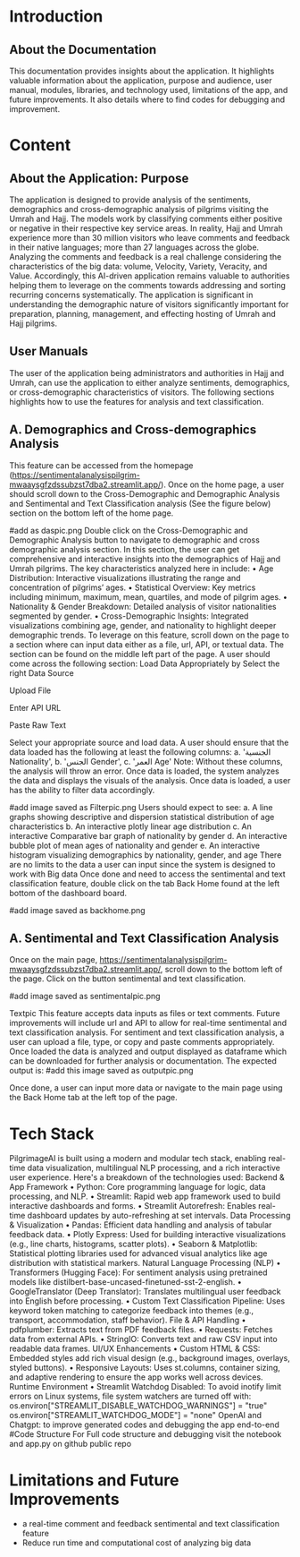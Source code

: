 # Introduction 
## About the Documentation 
This documentation provides insights about the application. It highlights valuable information about the application, purpose and audience, user manual, modules, libraries, and technology used, limitations of the app, and future improvements. It also details where to find codes for debugging and improvement. 

# Content 
## About the Application: Purpose 
The application is designed to provide analysis of the sentiments, demographics and cross-demographic analysis of pilgrims visiting the Umrah and Hajj. The models work by classifying comments either positive or negative in their respective key service areas. In reality, Hajj and Umrah experience more than 30 million visitors who leave comments and feedback in their native languages; more than 27 languages across the globe. Analyzing the comments and feedback is a real challenge considering the characteristics of the big data: volume, Velocity, Variety, Veracity, and Value.  Accordingly, this AI-driven application remains valuable to authorities helping them to leverage on the comments towards addressing and sorting recurring concerns systematically. The application is significant in understanding the demographic nature of visitors significantly important for preparation, planning, management, and effecting hosting of Umrah and Hajj pilgrims. 
## User Manuals 
The user of the application being administrators and authorities in Hajj and Umrah, can use the application to either analyze sentiments, demographics, or cross-demographic characteristics of visitors. The following sections highlights how to use the features for analysis and text classification. 
## A. Demographics and Cross-demographics Analysis 
This feature can be accessed from the homepage (https://sentimentalanalysispilgrim-mwaaysgfzdssubzst7dba2.streamlit.app/). Once on the home page, a user should scroll down to the Cross-Demographic and Demographic Analysis and Sentimental and Text Classification analysis (See the figure below) section on the bottom left of the home page.





#add as daspic.png 
Double click on the Cross-Demographic and Demographic Analysis button to navigate to demographic and cross demographic analysis section. 
In this section, the user can get comprehensive and interactive insights into the demographics of Hajj and Umrah pilgrims. The key characteristics analyzed here in include:
•	Age Distribution: Interactive visualizations illustrating the range and concentration of pilgrims’ ages.
•	Statistical Overview: Key metrics including minimum, maximum, mean, quartiles, and mode of pilgrim ages.
•	Nationality & Gender Breakdown: Detailed analysis of visitor nationalities segmented by gender.
•	Cross-Demographic Insights: Integrated visualizations combining age, gender, and nationality to highlight deeper demographic trends.
To leverage on this feature, scroll down on the page to a section where can input data either as a file, url, API, or textual data. The section can be found on the middle left part of the page. A user should come across the following section:
Load Data Appropriately by Select the right Data Source
 
Upload File
 
Enter API URL
 
Paste Raw Text

Select your appropriate source and load data. A user should ensure that the data loaded has the following at least the following columns: 
a.	'الجنسية Nationality', 
b.	'الجنس Gender',
c.	 'العمر Age'
Note: Without these columns, the analysis will throw an error. 
 Once data is loaded, the system analyzes the data and displays the visuals of the analysis. 
Once data is loaded, a user has the ability to filter data accordingly.

#add image saved as Filterpic.png
Users should expect to see:
a.	A line graphs showing descriptive and dispersion statistical distribution of age characteristics 
b.	An interactive plotly linear age distribution 
c.	An interactive Comparative bar graph of nationality by gender 
d.	An interactive bubble plot of mean ages of nationality and gender 
e.	An interactive histogram visualizing demographics by nationality, gender, and age
There are no limits to the data a user can input since the system is designed to work with Big data
Once done and need to access the sentimental and text classification feature, double click on the tab Back Home found at the left bottom of the dashboard board. 

#add image saved as backhome.png

## A. Sentimental and Text Classification Analysis 
Once on the main page, https://sentimentalanalysispilgrim-mwaaysgfzdssubzst7dba2.streamlit.app/, scroll down to the bottom left of the page. Click on the button sentimental and text classification.






#add image saved as sentimentalpic.png

Textpic 
This feature accepts data inputs as files or text comments. Future improvements will include url and API to allow for real-time sentimental and text classification analysis. For sentiment and text classification analysis, a user can upload a file, type, or copy and paste comments appropriately. Once loaded the data is analyzed and output displayed as dataframe which can be downloaded for further analysis or documentation. 
The expected output is: 
#add this image saved as outputpic.png


Once done, a user can input more data or navigate to the main page using the Back Home tab at the left top of the page. 

# Tech Stack

PilgrimageAI is built using a modern and modular tech stack, enabling real-time data visualization, multilingual NLP processing, and a rich interactive user experience. Here's a breakdown of the technologies used:
Backend & App Framework
•	Python: Core programming language for logic, data processing, and NLP.
•	Streamlit: Rapid web app framework used to build interactive dashboards and forms.
•	Streamlit Autorefresh: Enables real-time dashboard updates by auto-refreshing at set intervals.
Data Processing & Visualization
•	Pandas: Efficient data handling and analysis of tabular feedback data.
•	Plotly Express: Used for building interactive visualizations (e.g., line charts, histograms, scatter plots).
•	Seaborn & Matplotlib: Statistical plotting libraries used for advanced visual analytics like age distribution with statistical markers.
Natural Language Processing (NLP)
•	Transformers (Hugging Face): For sentiment analysis using pretrained models like distilbert-base-uncased-finetuned-sst-2-english.
•	GoogleTranslator (Deep Translator): Translates multilingual user feedback into English before processing.
•	Custom Text Classification Pipeline: Uses keyword token matching to categorize feedback into themes (e.g., transport, accommodation, staff behavior).
File & API Handling
•	pdfplumber: Extracts text from PDF feedback files.
•	Requests: Fetches data from external APIs.
•	StringIO: Converts text and raw CSV input into readable data frames.
 UI/UX Enhancements
•	Custom HTML & CSS: Embedded styles add rich visual design (e.g., background images, overlays, styled buttons).
•	Responsive Layouts: Uses st.columns, container sizing, and adaptive rendering to ensure the app works well across devices.
Runtime Environment
•	Streamlit Watchdog Disabled: To avoid inotify limit errors on Linux systems, file system watchers are turned off with:
os.environ["STREAMLIT_DISABLE_WATCHDOG_WARNINGS"] = "true"
os.environ["STREAMLIT_WATCHDOG_MODE"] = "none"
OpenAI and Chatgpt:  to improve generated codes and debugging the app end-to-end
#Code Structure 
For Full code structure and debugging visit the notebook and app.py on github public repo
 
# Limitations and Future Improvements 
-	a real-time comment and feedback sentimental and text classification feature
-	Reduce run time and computational cost of analyzing big data 



